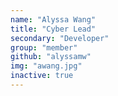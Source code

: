 ```yaml
---
name: "Alyssa Wang"
title: "Cyber Lead"
secondary: "Developer"
group: "member"
github: "alyssamw"
img: "awang.jpg"
inactive: true
---
```

